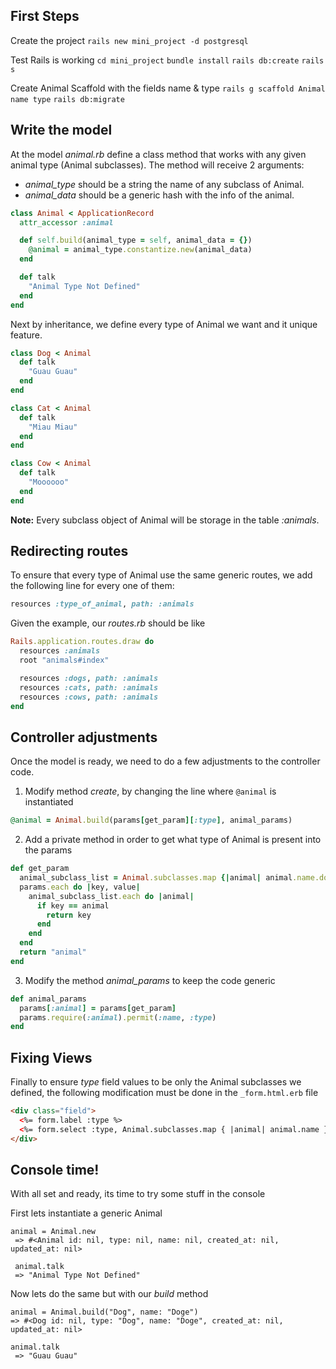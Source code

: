 ## First Steps
Create the project
```rails new mini_project -d postgresql``` 

Test Rails is working
```cd mini_project``` 
```bundle install``` 
```rails db:create``` 
```rails s``` 

Create Animal Scaffold with the fields name & type
```rails g scaffold Animal name type``` 
```rails db:migrate``` 

## Write the model
At the model *animal.rb* define a class method that works with any given animal type (Animal subclasses).
The method will receive 2 arguments:

* *animal_type* should be a string the name of any subclass of Animal.
* *animal_data* should be a generic hash with the info of the animal.

```ruby
class Animal < ApplicationRecord
  attr_accessor :animal

  def self.build(animal_type = self, animal_data = {})
    @animal = animal_type.constantize.new(animal_data)
  end

  def talk
    "Animal Type Not Defined"
  end
end
```

Next by inheritance, we define every type of Animal we want and it unique feature.

```ruby
class Dog < Animal
  def talk
    "Guau Guau"
  end
end

class Cat < Animal
  def talk
    "Miau Miau"
  end
end

class Cow < Animal
  def talk
    "Moooooo"
  end
end
```
**Note:** Every subclass object of Animal will be storage in the table *:animals*.

## Redirecting routes
To ensure that every type of Animal use the same generic routes, we add the following line for every one of them:
```ruby
resources :type_of_animal, path: :animals
```

Given the example, our *routes.rb* should be like
```ruby
Rails.application.routes.draw do
  resources :animals
  root "animals#index"

  resources :dogs, path: :animals
  resources :cats, path: :animals
  resources :cows, path: :animals
end
```

## Controller adjustments
Once the model is ready, we need to do a few adjustments to the controller code.
1. Modify method *create*, by changing the line where ```@animal``` is instantiated
 
```ruby
@animal = Animal.build(params[get_param][:type], animal_params)
```
2. Add a private method in order to get what type of Animal is present into the params
```ruby
def get_param
  animal_subclass_list = Animal.subclasses.map {|animal| animal.name.downcase}
  params.each do |key, value|
    animal_subclass_list.each do |animal|
      if key == animal
        return key
      end
    end
  end
  return "animal"
end
```
3. Modify the method *animal_params* to keep the code generic
```ruby
def animal_params
  params[:animal] = params[get_param]
  params.require(:animal).permit(:name, :type)
end
```

## Fixing Views
Finally to ensure *type* field values to be only the Animal subclasses we defined, the following modification must be done in the ```_form.html.erb``` file

```html
<div class="field">
  <%= form.label :type %>
  <%= form.select :type, Animal.subclasses.map { |animal| animal.name } %>
</div>
```

## Console time!
With all set and ready, its time to try some stuff in the console

First lets instantiate a generic Animal
```
animal = Animal.new
 => #<Animal id: nil, type: nil, name: nil, created_at: nil, updated_at: nil> 
 
 animal.talk
 => "Animal Type Not Defined" 
 ```
 
Now lets do the same but with our *build* method
```
animal = Animal.build("Dog", name: "Doge")
=> #<Dog id: nil, type: "Dog", name: "Doge", created_at: nil, updated_at: nil>

animal.talk
 => "Guau Guau" 
```
